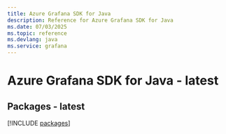 ```yaml
---
title: Azure Grafana SDK for Java
description: Reference for Azure Grafana SDK for Java
ms.date: 07/03/2025
ms.topic: reference
ms.devlang: java
ms.service: grafana
---
```

# Azure Grafana SDK for Java - latest
## Packages - latest
[!INCLUDE [packages](grafana-index.md)]